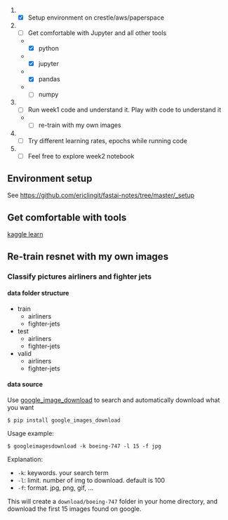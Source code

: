 1. - [x] Setup environment on crestle/aws/paperspace
1. - [ ] Get comfortable with Jupyter and all other tools
    * - [x] python
    * - [x] jupyter
    * - [x] pandas
    * - [ ] numpy
1. - [ ] Run week1 code and understand it. Play with code to understand it
    * - [ ] re-train with my own images
1. - [ ] Try different learning rates, epochs while running code
1. - [ ] Feel free to explore week2 notebook

## Environment setup
See https://github.com/ericlingit/fastai-notes/tree/master/_setup

## Get comfortable with tools
[kaggle learn](https://www.kaggle.com/learn/overview)

## Re-train resnet with my own images
### Classify pictures airliners and fighter jets
#### data folder structure
- train
    - airliners
    - fighter-jets
- test
    - airliners
    - fighter-jets
- valid
    - airliners
    - fighter-jets
#### data source
Use [google_image_download](https://github.com/hardikvasa/google-images-download) to search and automatically download what you want

`$ pip install google_images_download`

Usage example:

`$ googleimagesdownload -k boeing-747 -l 15 -f jpg`

Explanation:
- `-k`: keywords. your search term
- `-l`: limit. number of img to download. default is 100
- `-f`: format. jpg, png, gif, ...

This will create a `download/boeing-747` folder in your home directory, and download the first 15 images found on google.

